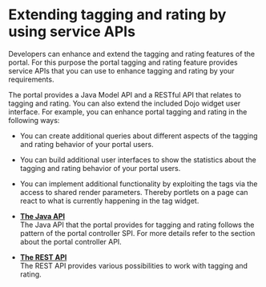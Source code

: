 # Extending tagging and rating by using service APIs

Developers can enhance and extend the tagging and rating features of the portal. For this purpose the portal tagging and rating feature provides service APIs that you can use to enhance tagging and rating by your requirements.

The portal provides a Java Model API and a RESTful API that relates to tagging and rating. You can also extend the included Dojo widget user interface. For example, you can enhance portal tagging and rating in the following ways:

-   You can create additional queries about different aspects of the tagging and rating behavior of your portal users.
-   You can build additional user interfaces to show the statistics about the tagging and rating behavior of your portal users.
-   You can implement additional functionality by exploiting the tags via the access to shared render parameters. Thereby portlets on a page can react to what is currently happening in the tag widget.

-   **[The Java API](../admin-system/tag_rate_api_java.md)**  
The Java API that the portal provides for tagging and rating follows the pattern of the portal controller SPI. For more details refer to the section about the portal controller API.
-   **[The REST API](../admin-system/tag_rate_api_rest.md)**  
The REST API provides various possibilities to work with tagging and rating.


